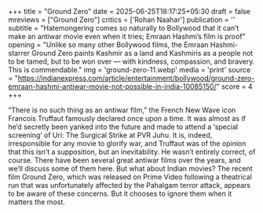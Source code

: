 +++
title = "Ground Zero"
date = 2025-06-25T18:17:25+05:30
draft = false
mreviews = ["Ground Zero"]
critics = ['Rohan Naahar']
publication = ''
subtitle = "Hatemongering comes so naturally to Bollywood that it can’t make an antiwar movie even when it tries; Emraan Hashmi’s film is proof"
opening = "Unlike so many other Bollywood films, the Emraan Hashmi-starrer Ground Zero paints Kashmir as a land and Kashmiris as a people not to be tamed, but to be won over — with kindness, compassion, and bravery. This is commendable."
img = 'ground-zero-11.webp'
media = 'print'
source = "https://indianexpress.com/article/entertainment/bollywood/ground-zero-emraan-hashmi-antiwar-movie-not-possible-in-india-10085150/"
score = 4
+++

“There is no such thing as an antiwar film,” the French New Wave icon Francois Truffaut famously declared once upon a time. It was almost as if he’d secretly been yanked into the future and made to attend a ‘special screening’ of Uri: The Surgical Strike at PVR Juhu. It is, indeed, irresponsible for any movie to glorify war, and Truffaut was of the opinion that this isn’t a supposition, but an inevitability. He wasn’t entirely correct, of course. There have been several great antiwar films over the years, and we’ll discuss some of them here. But what about Indian movies? The recent film Ground Zero, which was released on Prime Video following a theatrical run that was unfortunately affected by the Pahalgam terror attack, appears to be aware of these concerns. But it chooses to ignore them when it matters the most.
